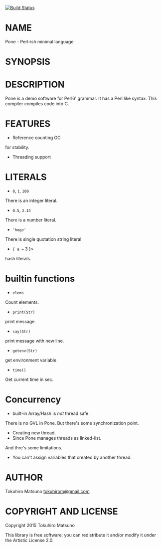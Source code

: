 [![Build Status](https://travis-ci.org/tokuhirom/Pone.svg?branch=master)](https://travis-ci.org/tokuhirom/Pone)

NAME
====

Pone - Perl-ish minimal language

SYNOPSIS
========

DESCRIPTION
===========

Pone is a demo software for Perl6' grammar. It has a Perl like syntax. This compiler compiles code into C.

FEATURES
========

  * Reference counting GC

for stability.

  * Threading support

LITERALS
========

  * `0`, `1`, `100`

There is an integer literal.

  * `0.5`, `3.14`

There is a number literal.

  * `'hoge' `

There is single quotation string literal

  * `{ a =` 3 }>

hash literals.

builtin functions
=================

  * `elems`

Count elements.

  * `print(Str)`

print message.

  * `say(Str)`

print message with new line.

  * `getenv(Str)`

get environment variable

  * `time()`

Get current time in sec.

Concurrency
===========

 * built-in Array/Hash is *not* thread safe.

There is no GVL in Pone. But there's some synchronization point.

 * Creating new thread.
  * Since Pone manages threads as linked-list.

And thre's some limitations.

 * You can't assign variables that created by another thread.


AUTHOR
======

Tokuhiro Matsuno <tokuhirom@gmail.com>

COPYRIGHT AND LICENSE
=====================

Copyright 2015 Tokuhiro Matsuno

This library is free software; you can redistribute it and/or modify it under the Artistic License 2.0.
